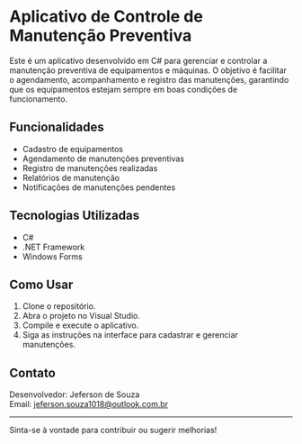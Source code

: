# Aplicativo de Controle de Manutenção Preventiva

Este é um aplicativo desenvolvido em C# para gerenciar e controlar a manutenção preventiva de equipamentos e máquinas. O objetivo é facilitar o agendamento, acompanhamento e registro das manutenções, garantindo que os equipamentos estejam sempre em boas condições de funcionamento.

## Funcionalidades

- Cadastro de equipamentos
- Agendamento de manutenções preventivas
- Registro de manutenções realizadas
- Relatórios de manutenção
- Notificações de manutenções pendentes

## Tecnologias Utilizadas

- C#
- .NET Framework
- Windows Forms

## Como Usar

1. Clone o repositório.
2. Abra o projeto no Visual Studio.
3. Compile e execute o aplicativo.
4. Siga as instruções na interface para cadastrar e gerenciar manutenções.

## Contato

Desenvolvedor: Jeferson de Souza  
Email: [jeferson.souza1018@outlook.com.br](mailto:jeferson.souza1018@outlook.com.br)

---

Sinta-se à vontade para contribuir ou sugerir melhorias!
